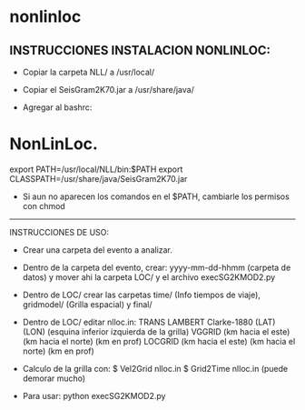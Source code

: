 # nonlinloc
INSTRUCCIONES INSTALACION NONLINLOC:
------------------------------------

- Copiar la carpeta NLL/ a /usr/local/
- Copiar el SeisGram2K70.jar a /usr/share/java/

- Agregar al bashrc:
# NonLinLoc.
export PATH=/usr/local/NLL/bin:$PATH
export CLASSPATH=/usr/share/java/SeisGram2K70.jar

* Si aun no aparecen los comandos en el $PATH, cambiarle los permisos con chmod


-------------------------
INSTRUCCIONES DE USO:

- Crear una carpeta del evento a analizar.
- Dentro de la carpeta del evento, crear: yyyy-mm-dd-hhmm (carpeta de datos) y 
mover ahi la carpeta LOC/ y el archivo execSG2KMOD2.py
- Dentro de LOC/ crear las carpetas time/ (Info tiempos de viaje), gridmodel/ 
(Grilla espacial) y final/ 

- Dentro de LOC/ editar nlloc.in:
TRANS  LAMBERT Clarke-1880   (LAT) (LON)  (esquina inferior izquierda de la grilla)
VGGRID (km hacia el este) (km hacia el norte) (km en prof)
LOCGRID   (km hacia el este) (km hacia el norte) (km en prof)


- Calculo de la grilla con:
$ Vel2Grid nlloc.in
$ Grid2Time nlloc.in (puede demorar mucho)

- Para usar:
python execSG2KMOD2.py
